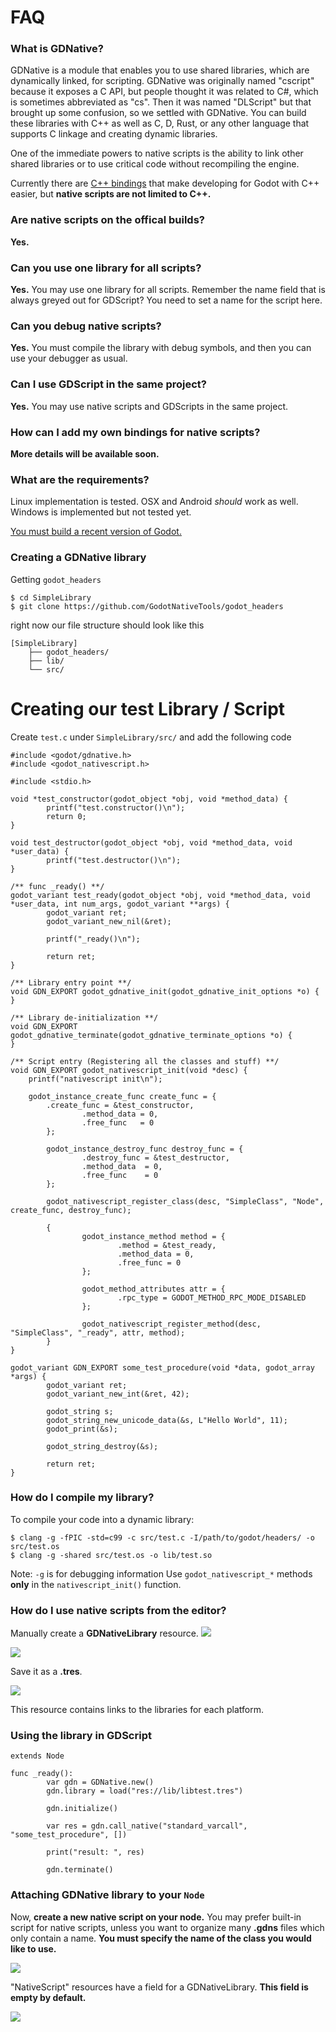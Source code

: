 # FAQ

### What is GDNative?
GDNative is a module that enables you to use shared libraries, which are dynamically linked, for scripting. GDNative was originally named "cscript" because it exposes a C API, but people thought it was related to C#, which is sometimes abbreviated as "cs". Then it was named "DLScript" but that brought up some confusion, so we settled with GDNative. You can build these libraries with C++ as well as C, D, Rust, or any other language that supports C linkage and creating dynamic libraries.

One of the immediate powers to native scripts is the ability to link other shared libraries or to use critical code without recompiling the engine.

Currently there are [C++ bindings](https://github.com/GodotNativeTools/cpp_bindings) that make developing for Godot with C++ easier, but **native scripts are not limited to C++.**

### Are native scripts on the offical builds?
**Yes.**

### Can you use one library for all scripts?
**Yes.** You may use one library for all scripts. Remember the name field that is always greyed out for GDScript? You need to set a name for the script here.

### Can you debug native scripts?
**Yes.** You must compile the library with debug symbols, and then you can use your debugger as usual.

### Can I use GDScript in the same project?
**Yes.** You may use native scripts and GDScripts in the same project.

### How can I add my own bindings for native scripts?
**More details will be available soon.**

### What are the requirements?
Linux implementation is tested. OSX and Android *should* work as well. Windows is implemented but not tested yet. 

[You must build a recent version of Godot.](https://github.com/godotengine/godot)

### Creating a GDNative library
Getting `godot_headers`
```
$ cd SimpleLibrary
$ git clone https://github.com/GodotNativeTools/godot_headers
```
right now our file structure should look like this
```
[SimpleLibrary]
	├── godot_headers/
	├── lib/
	└── src/
```

# Creating our test Library / Script

Create `test.c` under `SimpleLibrary/src/` and add the following code
```
#include <godot/gdnative.h>
#include <godot_nativescript.h>

#include <stdio.h>

void *test_constructor(godot_object *obj, void *method_data) {
        printf("test.constructor()\n");
        return 0;
}

void test_destructor(godot_object *obj, void *method_data, void *user_data) {
        printf("test.destructor()\n");
}

/** func _ready() **/
godot_variant test_ready(godot_object *obj, void *method_data, void *user_data, int num_args, godot_variant **args) {
        godot_variant ret;
        godot_variant_new_nil(&ret);

        printf("_ready()\n");

        return ret;
}

/** Library entry point **/
void GDN_EXPORT godot_gdnative_init(godot_gdnative_init_options *o) {
}

/** Library de-initialization **/
void GDN_EXPORT godot_gdnative_terminate(godot_gdnative_terminate_options *o) {
}

/** Script entry (Registering all the classes and stuff) **/
void GDN_EXPORT godot_nativescript_init(void *desc) {
	printf("nativescript init\n");

	godot_instance_create_func create_func = {
		.create_func = &test_constructor,
                .method_data = 0,
                .free_func   = 0
        };

        godot_instance_destroy_func destroy_func = {
                .destroy_func = &test_destructor,
                .method_data  = 0,
                .free_func    = 0
        };

        godot_nativescript_register_class(desc, "SimpleClass", "Node", create_func, destroy_func);

        {
                godot_instance_method method = {
                        .method = &test_ready,
                        .method_data = 0,
                        .free_func = 0
                };

                godot_method_attributes attr = {
                        .rpc_type = GODOT_METHOD_RPC_MODE_DISABLED
                };

                godot_nativescript_register_method(desc, "SimpleClass", "_ready", attr, method);
        }
}

godot_variant GDN_EXPORT some_test_procedure(void *data, godot_array *args) {
        godot_variant ret;
        godot_variant_new_int(&ret, 42);

        godot_string s;
        godot_string_new_unicode_data(&s, L"Hello World", 11);
        godot_print(&s);

        godot_string_destroy(&s);

        return ret;
}

```

### How do I compile my library?
To compile your code into a dynamic library:
```
$ clang -g -fPIC -std=c99 -c src/test.c -I/path/to/godot/headers/ -o src/test.os
$ clang -g -shared src/test.os -o lib/test.so
```

Note:
	`-g` is for debugging information
	Use `godot_nativescript_*` methods **only** in the `nativescript_init()` function.

### How do I use native scripts from the editor?

Manually create a **GDNativeLibrary** resource.
![](images/faq/dllibrary_create_new_resource.png)

![](images/faq/dllibrary_create_new_dllibrary.png)

Save it as a **.tres**.

![](images/faq/dllibrary_save_as_resource.png)

This resource contains links to the libraries for each platform.

### Using the library in GDScript
```
extends Node

func _ready():
        var gdn = GDNative.new()
        gdn.library = load("res://lib/libtest.tres")

        gdn.initialize()

        var res = gdn.call_native("standard_varcall", "some_test_procedure", [])

        print("result: ", res)

        gdn.terminate()
```

### Attaching GDNative library to your `Node`

Now, **create a new native script on your node.** You may prefer built-in script for native scripts, unless you want to organize many **.gdns** files which only contain a name. **You must specify the name of the class you would like to use.**

![](images/faq/create_dlscript.png?raw=true)

"NativeScript" resources have a field for a GDNativeLibrary. **This field is empty by default.**

![](images/faq/set_script_dllibrary.png?raw=true)


